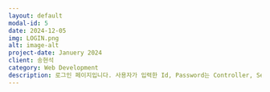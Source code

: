 ```yaml
---
layout: default
modal-id: 5
date: 2024-12-05
img: LOGIN.png
alt: image-alt
project-date: Januery 2024
client: 송현석
category: Web Development
description: 로그인 페이지입니다. 사용자가 입력한 Id, Password는 Controller, Service를 거쳐 DB에 저장된 모든 회원 데이터 중 일치하는 데이터를 return 합니다.
---
```

